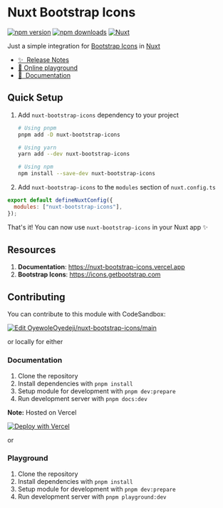# Nuxt Bootstrap Icons

[![npm version][npm-version-src]][npm-version-href]
[![npm downloads][npm-downloads-src]][npm-downloads-href]
[![Nuxt][nuxt-src]][nuxt-href]

Just a simple integration for [Bootstrap Icons](https://icons.getbootstrap.com) in [Nuxt](https://nuxt.com)

- [✨ &nbsp;Release Notes](https://nuxt-bootstrap-icons.vercel.app/release-notes)
- [🏀 Online playground][playground-href]
- [📖 &nbsp;Documentation](https://nuxt-bootstrap-icons.vercel.app)

## Quick Setup

1. Add `nuxt-bootstrap-icons` dependency to your project

   ```bash
   # Using pnpm
   pnpm add -D nuxt-bootstrap-icons

   # Using yarn
   yarn add --dev nuxt-bootstrap-icons

   # Using npm
   npm install --save-dev nuxt-bootstrap-icons
   ```

2. Add `nuxt-bootstrap-icons` to the `modules` section of `nuxt.config.ts`

```js
export default defineNuxtConfig({
  modules: ["nuxt-bootstrap-icons"],
});
```

That's it! You can now use `nuxt-bootstrap-icons` in your Nuxt app ✨

## Resources

1. **Documentation**: <https://nuxt-bootstrap-icons.vercel.app>
2. **Bootstrap Icons**: <https://icons.getbootstrap.com>

## Contributing

You can contribute to this module with CodeSandbox:

[![Edit OyewoleOyedeji/nuxt-bootstrap-icons/main][playground-src]][playground-href]

or locally for either

### Documentation

1. Clone the repository
2. Install dependencies with `pnpm install`
3. Setup module for development with `pnpm dev:prepare`
4. Run development server with `pnpm docs:dev`

**Note:** Hosted on Vercel

[![Deploy with Vercel][vercel-src]][vercel-href]

or

### Playground

1. Clone the repository
2. Install dependencies with `pnpm install`
3. Setup module for development with `pnpm dev:prepare`
4. Run development server with `pnpm playground:dev`

<!-- Badges -->

[npm-version-src]: https://img.shields.io/npm/v/nuxt-bootstrap-icons/latest.svg?style=flat&colorA=18181B&colorB=28CF8D
[npm-version-href]: https://npmjs.com/package/nuxt-bootstrap-icons
[npm-downloads-src]: https://img.shields.io/npm/dm/nuxt-bootstrap-icons.svg?style=flat&colorA=18181B&colorB=28CF8D
[npm-downloads-href]: https://npmjs.com/package/nuxt-bootstrap-icons
[nuxt-src]: https://img.shields.io/badge/Nuxt-18181B?logo=nuxt.js
[nuxt-href]: https://nuxt.com
[playground-src]: https://codesandbox.io/static/img/play-codesandbox.svg
[playground-href]: https://codesandbox.io/p/github/OyewoleOyedeji/nuxt-bootstrap-icons/main?embed=1&file=%2Fplayground%2Fapp.vue&showConsole=true
[vercel-src]: https://vercel.com/button
[vercel-href]: https://vercel.com/new/clone?repository-url=https%3A%2F%2Fgithub.com%2FOyewoleOyedeji%2Fnuxt-bootstrap-icons
